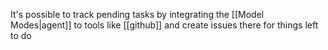 It's possible to track pending tasks by integrating the [[Model Modes|agent]] to tools like [[github]] and create issues there for things left to do